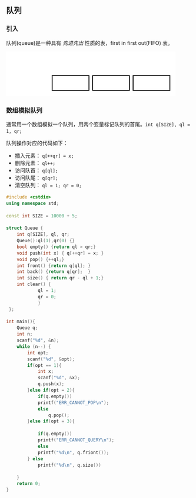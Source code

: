 ## 队列

### 引入
队列(queue)是一种具有 *先进先出* 性质的表，first in first out(FIFO) 表。

![队列动画示意图](queue.svg)

### 数组模拟队列

通常用一个数组模拟一个队列，用两个变量标记队列的首尾。`int q[SIZE], ql = 1, qr;`

队列操作对应的代码如下：
- 插入元素： `q[++qr] = x;`
- 删除元素： `ql++;`
- 访问队首： `q[ql];`
- 访问队尾： `q[qr];`
- 清空队列： `ql = 1; qr = 0;`

```c++
#include <cstdio>
using namespace std;

const int SIZE = 10000 + 5;

struct Queue {
    int q[SIZE], ql, qr;
    Queue():ql(1),qr(0) {}
    bool empty() {return ql > qr;}
    void push(int x) { q[++qr] = x; }
    void pop() {++ql;}
    int front() {return q[ql]; }
    int back() {return q[qr];  }
    int size() { return qr - ql + 1;}
    int clear() {
            ql = 1;
            qr = 0;
            }
 };
    
int main(){
    Queue q;
    int n;
    scanf("%d", &n);
    while (n--) {
        int opt;
        scanf("%d", &opt);
        if(opt == 1){
            int x;
            scanf("%d", &x);
            q.push(x);
        }else if(opt = 2){
            if(q.empty())
            printf("ERR_CANNOT_POP\n");
            else
                q.pop();
        }else if(opt = 3){
        
            if(q.empty())
            printf("ERR_CANNOT_QUERY\n");
            else
            printf("%d\n", q.friont());
        } else
            printf("%d\n", q.size())
    
    }
    return 0;
}
```
